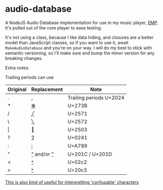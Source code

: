 # audio-database

A NodeJS Audio Database implementation for use in my music player,
[EMP](https://github.com/kevinfrei/EMP). It's pulled out of the core player to
ease testing.

It's not using a class, because I like data hiding, and closures are a better
model than JavaScript classes, so if you want to use it, await
`MakeAudioDatabase` and you're on your way. I will do my best to stick with
semantic versioning, so I'll make sure and bump the minor version for any
breaking changes.

Extra notes:

Trailing periods can use

| Original | Replacement                                                                                          | Note                    |
| -------- | ---------------------------------------------------------------------------------------------------- | ----------------------- |
| .        | [․](https://www.compart.com/en/unicode/U+2024)                                                       | Trailing periods U+2024 |
| \*       | [✻](https://www.compart.com/en/unicode/U+273B)                                                       | U+273B                  |
| /        | [╱](https://www.compart.com/en/unicode/U+2571)                                                       | U+2571                  |
| \\       | [╲](https://www.compart.com/en/unicode/U+2572)                                                       | U+2572                  |
| \|       | [┃](https://www.compart.com/en/unicode/U+2503)                                                       | U+2503                  |
| ?        | [Ɂ](https://www.compart.com/en/unicode/U+0241)                                                       | U+0241                  |
| :        | [꞉](https://www.compart.com/en/unicode/U+A789)                                                       | U+A789                  |
| "        | [“](https://www.compart.com/en/unicode/U+201C) and/or [”](https://www.compart.com/en/unicode/U+201D) | U+201C / U+201D         |
| <        | [˂](https://www.compart.com/en/unicode/U+02C2)                                                       | U+02c2                  |
| \>       | [˃](https://www.compart.com/en/unicode/U+02C3)                                                       | U+20c3                  |

[This is also kind of useful for interpretting 'confusable' characters](https://util.unicode.org/UnicodeJsps/confusables.jsp?a=fast%2Bforward%2Blabs&r=None)
